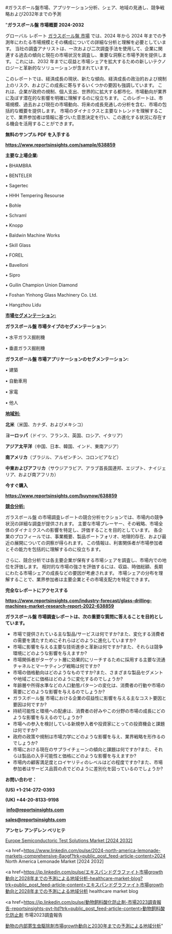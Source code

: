 #ガラスボール盤市場、アプリケーション分析、シェア、地域の見通し、競争戦略および2032年までの予測

"<strong>ガラスボール盤 市場概要 2024-2032</strong>

グローバル レポート <a href=https://www.reportsinsights.com/sample/638859>ガラスボール盤 市場</a> では、2024 年から 2024 年までの予測年にわたる市場規模とその構成についての詳細な分析と理解を必要としています。 当社の調査アナリストは、一次および二次調査手法を使用して、企業に関連する過去の傾向と現在の市場状況を調査し、重要な洞察と市場予測を提供します。 これには、2032 年までに収益と市場シェアを拡大​​するための新しいテクノロジーと革新的なソリューションが含まれています。

このレポートでは、経済成長の現状、新たな傾向、経済成長の政治的および規制上のリスク、およびこの成長に寄与するいくつかの要因も強調しています。 これは、企業が政府の規制、個人支出、世界的に拡大する都市化、市場動向が業界に及ぼす潜在的な影響を明確に理解するのに役立ちます。 このレポートは、市場規模、過去および現在の市場動向、将来の成長見通しの分析を含む、市場の包括的な概要を提供します。 市場のダイナミクスと主要なトレンドを理解することで、業界参加者は情報に基づいた意思決定を行い、この進化する状況に存在する機会を活用することができます。

<strong><b>無料のサンプル PDF を入手する</b></strong>

<a href=https://www.reportsinsights.com/sample/638859><strong><u>https://www.reportsinsights.com/sample/638859</u></strong></a>

<strong>主要な上場企業:</strong>

• BHAMBRA

• BENTELER

• Sagertec

• HHH Tempering Resourse

• Bohle

• Schraml

• Knopp

• Baldwin Machine Works

• Skill Glass

• FOREL

• Bavelloni

• Sipro

• Guilin Champion Union Diamond

• Foshan Yinhong Glass Machinery Co. Ltd.

• Hangzhou Lidu

<strong><u>市場セグメンテーション</u></strong><strong><u>:</u></strong>

<strong>ガラスボール盤 市場タイプのセグメンテーション:</strong>

• 水平ガラス掘削機

• 垂直ガラス掘削機

<strong>ガラスボール盤 市場アプリケーションのセグメンテーション:</strong>

• 建築

• 自動車用

• 家電

• 他人

<strong><u>地域別</u></strong><strong><u>:</u></strong>

<strong>北米</strong>（米国、カナダ、およびメキシコ）

<strong>ヨーロッパ</strong>（ドイツ、フランス、英国、ロシア、イタリア）

<strong>アジア太平洋</strong>（中国、日本、韓国、インド、東南アジア）

<strong>南アメリカ</strong>（ブラジル、アルゼンチン、コロンビアなど）

<strong>中東およびアフリカ</strong>（サウジアラビア、アラブ首長国連邦、エジプト、ナイジェリア、および南アフリカ）

<strong>今すぐ購入</strong>

<a href=https://www.reportsinsights.com/buynow/638859><strong><u>https://www.reportsinsights.com/buynow/638859</u></strong></a>

<strong><u>競合分析:</u></strong>

ガラスボール盤 の市場調査レポートの競合分析セクションでは、市場内の競争状況の詳細な調査が提供されます。 主要な市場プレーヤー、その戦略、市場全体のダイナミクスへの影響を特定し、評価することを目的としています。 各企業のプロフィールでは、事業概要、製品ポートフォリオ、地理的存在、および最近の展開についての洞察が得られます。 この情報は、利害関係者が市場参加者とその能力を包括的に理解するのに役立ちます。

さらに、競合分析では各主要企業が保有する市場シェアを調査し、市場内での地位を評価します。 相対的な市場の強さを評価するには、収益、時価総額、長期にわたる市場シェアの成長などの要因が考慮されます。 市場シェアの分布を理解することで、業界参加者は主要企業とその市場支配力を特定できます。

<strong>完全なレポートにアクセスする</strong>

<a href=https://www.reportsinsights.com/industry-forecast/glass-drilling-machines-market-research-report-2022-638859><strong><u><b>https://www.reportsinsights.com/industry-forecast/glass-drilling-machines-market-research-report-2022-638859</b></u></strong></a>

<strong><b>ガラスボール盤 市場調査レポートは、次の重要な質問に答えることを目的としています。</b></strong>
<ul>
  <li>市場で提供されている主な製品/サービスは何ですか?また、変化する消費者の需要を満たすためにそれらはどのように進化していますか?</li>
  <li>市場に影響を与える主要な技術進歩と革新は何ですか?また、それらは競争環境にどのような影響を与えますか?</li>
  <li>市場関係者がターゲット層に効果的にリーチするために採用する主要な流通チャネルとマーケティング戦略は何ですか?</li>
  <li>市場の価格動向はどのようなものですか?また、さまざまな製品セグメントや地域ごとに価格はどのように変化するのでしょうか?</li>
  <li>年齢層や所得水準などの人口動態パターンの変化は、消費者の行動や市場の需要にどのような影響を与えるのでしょうか?</li>
  <li>ガラスボール盤 市場における企業の収益性に影響を与える主なコスト要因と要因は何ですか?</li>
  <li>持続可能性と環境への配慮は、消費者の好みやこの分野の市場の成長にどのような影響を与えるのでしょうか?</li>
  <li>市場への参入を検討している新規参入者や投資家にとっての投資機会と課題は何ですか?</li>
  <li>政府の政策や規制は市場力学にどのような影響を与え、業界戦略を形作るのでしょうか?</li>
  <li>市場における現在のサプライチェーンの傾向と課題は何ですか?また、それらは製品の入手可能性と価格にどのような影響を与えますか?</li>
  <li>市場内の顧客満足度とロイヤリティのレベルはどの程度ですか?また、市場参加者はサービス品質の点でどのように差別化を図っているのでしょうか?</li>
</ul>
<strong>お問い合わせ：</strong>

<strong>(US) +1-214-272-0393</strong>

<strong>(UK) +44-20-8133-9198</strong>

<strong> </strong><a href=info@reportsinsights.com><strong><u>info@reportsinsights.com</u></strong></a>

<a href=sales@reportsinsights.com><strong><u>sales@reportsinsights.com</u></strong></a>

<strong>アンセレ アンデレン ベリヒテ</strong>

<a href=https://www.linkedin.com/pulse/europe-semiconductoric-test-solutions-markets-aktof/>Europe Semiconductoric Test Solutions Market [2024 2032]</a>

<a href=https://www.linkedin.com/pulse/2024-north-america-lemonade-markets-comprehensive-8aogf?trk=public_post_feed-article-content>2024 North America Lemonade Market [2024 2032]</a>

<a href=https://jp.linkedin.com/pulse/エキスパンドグラファイト市場growth動向と2028年までの予測による地域分析-healthcare-market-blog?trk=public_post_feed-article-content>エキスパンドグラファイト市場growth動向と2028年までの予測による地域分析 healthcare market blog</a>

<a href=https://jp.linkedin.com/pulse/動物飼料酸化防止剤-市場2023調査報告-reportsinsights-pvt-ltd?trk=public_post_feed-article-content>動物飼料酸化防止剤 市場2023調査報告</a>

<a href=https://www.linkedin.com/pulse/動物の内部寄生虫駆除剤市場growth動向と2030年までの予測による地域分析-reports-insights-expert-tfptf/>動物の内部寄生虫駆除剤市場growth動向と2030年までの予測による地域分析</a>"
